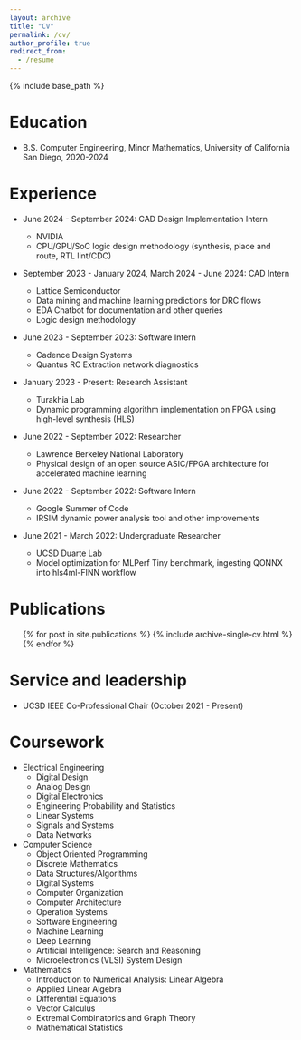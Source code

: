 ```yaml
---
layout: archive
title: "CV"
permalink: /cv/
author_profile: true
redirect_from:
  - /resume
---
```


{% include base_path %}

Education
======
* B.S. Computer Engineering, Minor Mathematics, University of California San Diego, 2020-2024

Experience 
======
* June 2024 - September 2024: CAD Design Implementation Intern
  * NVIDIA
  * CPU/GPU/SoC logic design methodology (synthesis, place and route, RTL lint/CDC)

* September 2023 - January 2024, March 2024 - June 2024: CAD Intern
  * Lattice Semiconductor
  * Data mining and machine learning predictions for DRC flows
  * EDA Chatbot for documentation and other queries
  * Logic design methodology

* June 2023 - September 2023: Software Intern
  * Cadence Design Systems
  * Quantus RC Extraction network diagnostics
 
* January 2023 - Present: Research Assistant
  * Turakhia Lab
  * Dynamic programming algorithm implementation on FPGA using high-level synthesis (HLS)

* June 2022 - September 2022: Researcher
  * Lawrence Berkeley National Laboratory
  * Physical design of an open source ASIC/FPGA architecture for accelerated machine learning

* June 2022 - September 2022: Software Intern
  * Google Summer of Code
  * IRSIM dynamic power analysis tool and other improvements

* June 2021 - March 2022: Undergraduate Researcher
  * UCSD Duarte Lab
  * Model optimization for MLPerf Tiny benchmark, ingesting QONNX into hls4ml-FINN workflow

Publications
======
  <ul>{% for post in site.publications %}
    {% include archive-single-cv.html %}
  {% endfor %}</ul>
  
Service and leadership
======
* UCSD IEEE Co-Professional Chair (October 2021 - Present)

Coursework
======
* Electrical Engineering
  * Digital Design
  * Analog Design
  * Digital Electronics
  * Engineering Probability and Statistics
  * Linear Systems
  * Signals and Systems
  * Data Networks
* Computer Science
  * Object Oriented Programming
  * Discrete Mathematics
  * Data Structures/Algorithms
  * Digital Systems
  * Computer Organization
  * Computer Architecture
  * Operation Systems
  * Software Engineering
  * Machine Learning
  * Deep Learning
  * Artificial Intelligence: Search and Reasoning
  * Microelectronics (VLSI) System Design
* Mathematics
  * Introduction to Numerical Analysis: Linear Algebra
  * Applied Linear Algebra
  * Differential Equations
  * Vector Calculus
  * Extremal Combinatorics and Graph Theory
  * Mathematical Statistics
